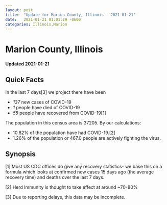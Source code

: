 ```yaml
---
layout: post
title:  "Update for Marion County, Illinois - 2021-01-21"
date:   2021-01-21 01:01:29 -0600
categories: Illinois,Marion
---
```


# Marion County, Illinois
#### Updated 2021-01-21

## Quick Facts

In the last 7 days[3] we project there have been
- *137* new cases of COVID-19
- *1* people have died of COVID-19
- *55* people have recovered from COVID-19[1]

The population in this census area is 37205. By our calculations:
- 10.82% of the population have had COVID-19.[2]
- 1.26% of the population or 467.0 people are actively fighting the virus.

## Synopsis




[1] Most US CDC offices do give any recovery statistics- we base this on a formula which looks at confirmed new cases
15 days ago (the average recovery time) and deaths over the last 7 days.

[2] Herd Immunity is thought to take effect at around ~70-80%

[3] Due to reporting delays, this data may be incomplete.
 
    